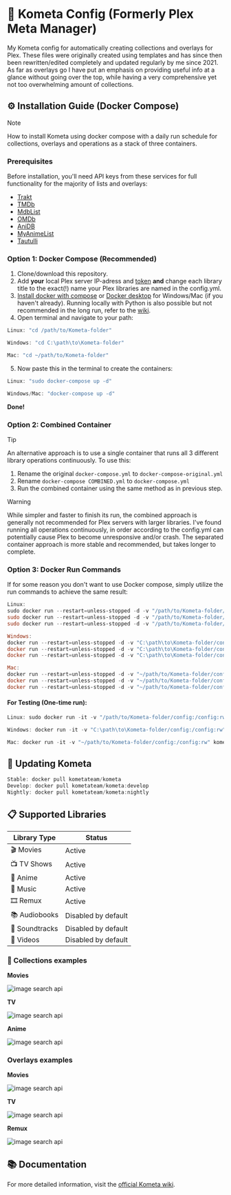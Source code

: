 # 🚀 Kometa Config (Formerly Plex Meta Manager)

My Kometa config for automatically creating collections and overlays for Plex. These files were originally created using templates and has since then been rewritten/edited completely and updated regularly by me since 2021. As far as overlays go I have put an emphasis on providing useful info at a glance without going over the top, while having a very comprehensive yet not too overwhelming amount of collections.

## ⚙️ Installation Guide (Docker Compose)

> [!NOTE]
> How to install Kometa using docker compose with a daily run schedule for collections, overlays and operations as a stack of three containers.

### Prerequisites

Before installation, you'll need API keys from these services for full functionality for the majority of lists and overlays:

- [Trakt](https://metamanager.wiki/en/latest/config/trakt/)
- [TMDb](https://metamanager.wiki/en/latest/config/tmdb/)
- [MdbList](https://metamanager.wiki/en/latest/config/mdblist/)
- [OMDb](https://metamanager.wiki/en/latest/config/omdb/)
- [AniDB](https://metamanager.wiki/en/latest/config/anidb/)
- [MyAnimeList](https://metamanager.wiki/en/latest/config/myanimelist/)
- [Tautulli](https://metamanager.wiki/en/latest/config/tautulli/)

### Option 1: Docker Compose (Recommended)

1. Clone/download this repository.
2. Add **your** local Plex server IP-adress and [token](https://support.plex.tv/articles/204059436-finding-an-authentication-token-x-plex-token/) **and** change each library title to the exact(!) name your Plex libraries are named in the config.yml.
3. [Install docker with compose](https://www.theserverside.com/blog/Coffee-Talk-Java-News-Stories-and-Opinions/How-to-install-Docker-and-docker-compose-on-Ubuntu) or [Docker desktop](https://www.docker.com/products/docker-desktop/) for Windows/Mac (if you haven't already). Running locally with Python is also possible but not recommended in the long run, refer to the [wiki](https://metamanager.wiki/en/latest/kometa/install/local/).
4. Open terminal and navigate to your path:

```powershell
Linux: "cd /path/to/Kometa-folder"

Windows: "cd C:\path\to\Kometa-folder"

Mac: "cd ~/path/to/Kometa-folder"
```

5. Now paste this in the terminal to create the containers:

```powershell
Linux: "sudo docker-compose up -d"

Windows/Mac: "docker-compose up -d"
```

**Done!**

### Option 2: Combined Container

> [!TIP]
> An alternative approach is to use a single container that runs all 3 different library operations continuously. To use this:
>
> 1. Rename the original `docker-compose.yml` to `docker-compose-original.yml`
> 2. Rename `docker-compose COMBINED.yml` to `docker-compose.yml`
> 3. Run the combined container using the same method as in previous step.

> [!WARNING]
> While simpler and faster to finish its run, the combined approach is generally not recommended for Plex servers with larger libraries. I've found running all operations continuously, in order according to the config.yml can potentially cause Plex to become unresponsive and/or crash. The separated container approach is more stable and recommended, but takes longer to complete.

### Option 3: Docker Run Commands

If for some reason you don't want to use Docker compose, simply utilize the run commands to achieve the same result:

```powershell
Linux:
sudo docker run --restart=unless-stopped -d -v "/path/to/Kometa-folder/config:/config:rw" kometateam/kometa:develop -op --time 06:00
sudo docker run --restart=unless-stopped -d -v "/path/to/Kometa-folder/config:/config:rw" kometateam/kometa:develop -ov --time 06:30
sudo docker run --restart=unless-stopped -d -v "/path/to/Kometa-folder/config:/config:rw" kometateam/kometa:develop -co --time 08:00

Windows:
docker run --restart=unless-stopped -d -v "C:\path\to\Kometa-folder/config:/config:rw" kometateam/kometa:develop -op --time 06:00
docker run --restart=unless-stopped -d -v "C:\path\to\Kometa-folder/config:/config:rw" kometateam/kometa:develop -ov --time 06:30
docker run --restart=unless-stopped -d -v "C:\path\to\Kometa-folder/config:/config:rw" kometateam/kometa:develop -co --time 08:00

Mac:
docker run --restart=unless-stopped -d -v "~/path/to/Kometa-folder/config:/config:rw" kometateam/kometa:develop -op --time 06:00
docker run --restart=unless-stopped -d -v "~/path/to/Kometa-folder/config:/config:rw" kometateam/kometa:develop -ov --time 06:30
docker run --restart=unless-stopped -d -v "~/path/to/Kometa-folder/config:/config:rw" kometateam/kometa:develop -co --time 08:00
```

#### For Testing (One-time run):

```powershell
Linux: sudo docker run -it -v "/path/to/Kometa-folder/config:/config:rw" kometateam/kometa --run

Windows: docker run -it -v "C:\path\to\Kometa-folder/config:/config:rw" kometateam/kometa --run

Mac: docker run -it -v "~/path/to/Kometa-folder/config:/config:rw" kometateam/kometa --run
```

## 🔄 Updating Kometa

```powershell
Stable: docker pull kometateam/kometa
Develop: docker pull kometateam/kometa:develop
Nightly: docker pull kometateam/kometa:nightly
```

## 📋 Supported Libraries

| Library Type   | Status              |
| -------------- | ------------------- |
| 🎬 Movies      | Active              |
| 📺 TV Shows    | Active              |
| 🏮 Anime       | Active              |
| 🎵 Music       | Active              |
| 🎞️ Remux       | Active              |
| 📚 Audiobooks  | Disabled by default |
| 🎼 Soundtracks | Disabled by default |
| 🎥 Videos      | Disabled by default |

### 💾 Collections examples

**Movies**

![image search api](https://i.imgur.com/5Ot6ziT.png)

**TV**

![image search api](https://i.imgur.com/4Z28s9A.png)

**Anime**

![image search api](https://i.imgur.com/kTwTjW8.png)

### Overlays examples

**Movies**

![image search api](https://i.imgur.com/cTeNiMb.png)

**TV**

![image search api](https://i.imgur.com/7cUfZ53.png)

**Remux**

![image search api](https://i.imgur.com/lcFOxiG.png)

## 📚 Documentation

For more detailed information, visit the [official Kometa wiki](https://metamanager.wiki/en/latest/).
